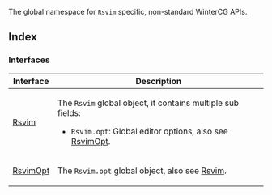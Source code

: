 The global namespace for `Rsvim` specific, non-standard WinterCG APIs.

## Index

### Interfaces

<table>
<thead>
<tr>
<th>Interface</th>
<th>Description</th>
</tr>
</thead>
<tbody>
<tr>
<td>

[Rsvim](interfaces/Rsvim.md)

</td>
<td>

The `Rsvim` global object, it contains multiple sub fields:

- `Rsvim.opt`: Global editor options, also see [RsvimOpt](interfaces/RsvimOpt.md).

</td>
</tr>
<tr>
<td>

[RsvimOpt](interfaces/RsvimOpt.md)

</td>
<td>

The `Rsvim.opt` global object, also see [Rsvim](interfaces/Rsvim.md).

</td>
</tr>
</tbody>
</table>
